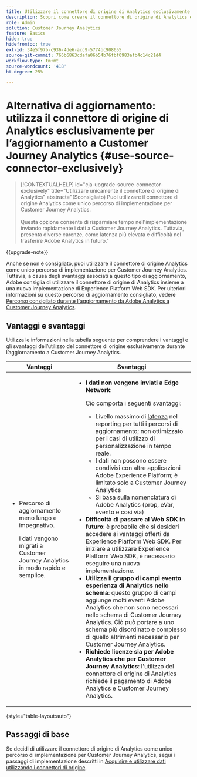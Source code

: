 ```yaml
---
title: Utilizzare il connettore di origine di Analytics esclusivamente per l’aggiornamento a Customer Journey Analytics
description: Scopri come creare il connettore di origine di Analytics e mappare i campi
role: Admin
solution: Customer Journey Analytics
feature: Basics
hide: true
hidefromtoc: true
exl-id: 34e5f97b-c936-4de6-acc9-5774bc908655
source-git-commit: 765b6863cdafa06b54b76fbf0983afb4c14c21d4
workflow-type: tm+mt
source-wordcount: '418'
ht-degree: 25%

---
```


# Alternativa di aggiornamento: utilizza il connettore di origine di Analytics esclusivamente per l’aggiornamento a Customer Journey Analytics {#use-source-connector-exclusively}

<!-- markdownlint-disable MD034 -->

>[!CONTEXTUALHELP]
>id="cja-upgrade-source-connector-exclusively"
>title="Utilizzare unicamente il connettore di origine di Analytics"
>abstract="(Sconsigliato) Puoi utilizzare il connettore di origine Analytics come unico percorso di implementazione per Customer Journey Analytics. <br><br>Questa opzione consente di risparmiare tempo nell&#39;implementazione inviando rapidamente i dati a Customer Journey Analytics. Tuttavia, presenta diverse carenze, come latenza più elevata e difficoltà nel trasferire Adobe Analytics in futuro."

<!-- markdownlint-enable MD034 -->

{{upgrade-note}}

Anche se non è consigliato, puoi utilizzare il connettore di origine Analytics come unico percorso di implementazione per Customer Journey Analytics. Tuttavia, a causa degli svantaggi associati a questo tipo di aggiornamento, Adobe consiglia di utilizzare il connettore di origine di Analytics insieme a una nuova implementazione di Experience Platform Web SDK. Per ulteriori informazioni su questo percorso di aggiornamento consigliato, vedere [Percorso consigliato durante l&#39;aggiornamento da Adobe Analytics a Customer Journey Analytics](/help/getting-started/cja-upgrade/cja-upgrade-recommendations.md).

## Vantaggi e svantaggi

Utilizza le informazioni nella tabella seguente per comprendere i vantaggi e gli svantaggi dell’utilizzo del connettore di origine esclusivamente durante l’aggiornamento a Customer Journey Analytics.

| Vantaggi | Svantaggi |
|----------|---------|
| <ul><li>Percorso di aggiornamento meno lungo e impegnativo. <p>I dati vengono migrati a Customer Journey Analytics in modo rapido e semplice.</p></li></ul> | <ul><li>**I dati non vengono inviati a Edge Network**: <p>Ciò comporta i seguenti svantaggi:</p><ul><li>Livello massimo di [latenza](/help/technotes/guardrails.md#latencies) nel reporting per tutti i percorsi di aggiornamento; non ottimizzato per i casi di utilizzo di personalizzazione in tempo reale.</li><li>I dati non possono essere condivisi con altre applicazioni Adobe Experience Platform; è limitato solo a Customer Journey Analytics</li><li>Si basa sulla nomenclatura di Adobe Analytics (prop, eVar, evento e così via)</li></ul><li>**Difficoltà di passare al Web SDK in futuro**: è probabile che si desideri accedere ai vantaggi offerti da Experience Platform Web SDK. Per iniziare a utilizzare Experience Platform Web SDK, è necessario eseguire una nuova implementazione.</li><li>**Utilizza il gruppo di campi evento esperienza di Analytics nello schema**: questo gruppo di campi aggiunge molti eventi Adobe Analytics che non sono necessari nello schema di Customer Journey Analytics.  Ciò può portare a uno schema più disordinato e complesso di quello altrimenti necessario per Customer Journey Analytics.</li><li>**Richiede licenze sia per Adobe Analytics che per Customer Journey Analytics**: l&#39;utilizzo del connettore di origine di Analytics richiede il pagamento di Adobe Analytics e Customer Journey Analytics.</li></ul> |

{style="table-layout:auto"}

## Passaggi di base

Se decidi di utilizzare il connettore di origine di Analytics come unico percorso di implementazione per Customer Journey Analytics, segui i passaggi di implementazione descritti in [Acquisire e utilizzare dati utilizzando i connettori di origine](/help/data-ingestion/sources.md).

